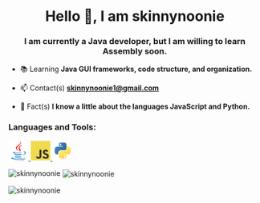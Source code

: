 <h1 align="center">Hello 👋, I am skinnynoonie</h1>
<h3 align="center">I am currently a Java developer, but I am willing to learn Assembly soon.</h3>

- 📚 Learning **Java GUI frameworks, code structure, and organization.**

- 📫 Contact(s) **skinnynoonie1@gmail.com**

- 📃 Fact(s) **I know a little about the languages JavaScript and Python.**

<h3 align="left">Languages and Tools:</h3>
<p align="left"> <a href="https://www.java.com" target="_blank" rel="noreferrer"> <img src="https://raw.githubusercontent.com/devicons/devicon/master/icons/java/java-original.svg" alt="java" width="40" height="40"/> </a> <a href="https://developer.mozilla.org/en-US/docs/Web/JavaScript" target="_blank" rel="noreferrer"> <img src="https://raw.githubusercontent.com/devicons/devicon/master/icons/javascript/javascript-original.svg" alt="javascript" width="40" height="40"/> </a> <a href="https://www.python.org" target="_blank" rel="noreferrer"> <img src="https://raw.githubusercontent.com/devicons/devicon/master/icons/python/python-original.svg" alt="python" width="40" height="40"/> </a> </p>

<p><img align="left" src="https://github-readme-stats.vercel.app/api/top-langs?username=skinnynoonie&show_icons=true&locale=en&layout=compact" alt="skinnynoonie" /></p>

<p>&nbsp;<img align="center" src="https://github-readme-stats.vercel.app/api?username=skinnynoonie&show_icons=true&locale=en" alt="skinnynoonie" /></p>

<p><img align="center" src="https://github-readme-streak-stats.herokuapp.com/?user=skinnynoonie&" alt="skinnynoonie" /></p>

